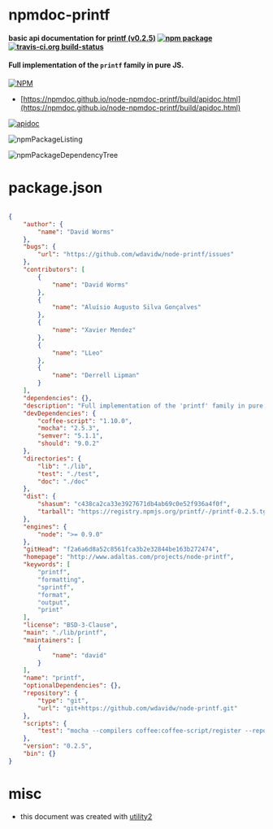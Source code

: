# npmdoc-printf

#### basic api documentation for  [printf (v0.2.5)](http://www.adaltas.com/projects/node-printf)  [![npm package](https://img.shields.io/npm/v/npmdoc-printf.svg?style=flat-square)](https://www.npmjs.org/package/npmdoc-printf) [![travis-ci.org build-status](https://api.travis-ci.org/npmdoc/node-npmdoc-printf.svg)](https://travis-ci.org/npmdoc/node-npmdoc-printf)

#### Full implementation of the `printf` family in pure JS.

[![NPM](https://nodei.co/npm/printf.png?downloads=true&downloadRank=true&stars=true)](https://www.npmjs.com/package/printf)

- [https://npmdoc.github.io/node-npmdoc-printf/build/apidoc.html](https://npmdoc.github.io/node-npmdoc-printf/build/apidoc.html)

[![apidoc](https://npmdoc.github.io/node-npmdoc-printf/build/screenCapture.buildCi.browser.%252Ftmp%252Fbuild%252Fapidoc.html.png)](https://npmdoc.github.io/node-npmdoc-printf/build/apidoc.html)

![npmPackageListing](https://npmdoc.github.io/node-npmdoc-printf/build/screenCapture.npmPackageListing.svg)

![npmPackageDependencyTree](https://npmdoc.github.io/node-npmdoc-printf/build/screenCapture.npmPackageDependencyTree.svg)



# package.json

```json

{
    "author": {
        "name": "David Worms"
    },
    "bugs": {
        "url": "https://github.com/wdavidw/node-printf/issues"
    },
    "contributors": [
        {
            "name": "David Worms"
        },
        {
            "name": "Aluísio Augusto Silva Gonçalves"
        },
        {
            "name": "Xavier Mendez"
        },
        {
            "name": "LLeo"
        },
        {
            "name": "Derrell Lipman"
        }
    ],
    "dependencies": {},
    "description": "Full implementation of the 'printf' family in pure JS.",
    "devDependencies": {
        "coffee-script": "1.10.0",
        "mocha": "2.5.3",
        "semver": "5.1.1",
        "should": "9.0.2"
    },
    "directories": {
        "lib": "./lib",
        "test": "./test",
        "doc": "./doc"
    },
    "dist": {
        "shasum": "c438ca2ca33e3927671db4ab69c0e52f936a4f0f",
        "tarball": "https://registry.npmjs.org/printf/-/printf-0.2.5.tgz"
    },
    "engines": {
        "node": ">= 0.9.0"
    },
    "gitHead": "f2a6a6d8a52c8561fca3b2e32844be163b272474",
    "homepage": "http://www.adaltas.com/projects/node-printf",
    "keywords": [
        "printf",
        "formatting",
        "sprintf",
        "format",
        "output",
        "print"
    ],
    "license": "BSD-3-Clause",
    "main": "./lib/printf",
    "maintainers": [
        {
            "name": "david"
        }
    ],
    "name": "printf",
    "optionalDependencies": {},
    "repository": {
        "type": "git",
        "url": "git+https://github.com/wdavidw/node-printf.git"
    },
    "scripts": {
        "test": "mocha --compilers coffee:coffee-script/register --reporter dot"
    },
    "version": "0.2.5",
    "bin": {}
}
```



# misc
- this document was created with [utility2](https://github.com/kaizhu256/node-utility2)
